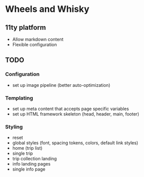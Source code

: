 # Wheels and Whisky

## 11ty platform

- Allow markdown content
- Flexible configuration

## TODO

### Configuration

- set up image pipeline (better auto-optimization)

### Templating

- set up meta content that accepts page specific variables
- set up HTML framework skeleton (head, header, main, footer)

### Styling

- reset
- global styles (font, spacing tokens, colors, default link styles)
- home (trip list)
- single trip
- trip collection landing
- info landing pages
- single info page
